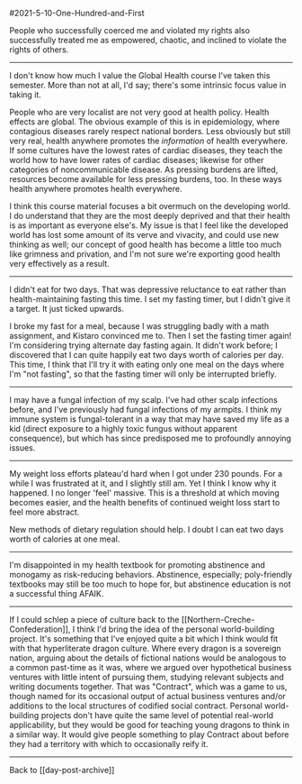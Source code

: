 #2021-5-10-One-Hundred-and-First

People who successfully coerced me and violated my rights also successfully treated me as empowered, chaotic, and inclined to violate the rights of others.

---
I don't know how much I value the Global Health course I've taken this semester.  More than not at all, I'd say; there's some intrinsic focus value in taking it.

People who are very localist are not very good at health policy.  Health effects are global.  The obvious example of this is in epidemiology, where contagious diseases rarely respect national borders.  Less obviously but still very real, health anywhere promotes the *information* of health everywhere.  If some cultures have the lowest rates of cardiac diseases, they teach the world how to have lower rates of cardiac diseases; likewise for other categories of noncommunicable disease.  As pressing burdens are lifted, resources become available for less pressing burdens, too.  In these ways health anywhere promotes health everywhere.

I think this course material focuses a bit overmuch on the developing world.  I do understand that they are the most deeply deprived and that their health is as important as everyone else's.  My issue is that I feel like the developed world has lost some amount of its verve and vivacity, and could use new thinking as well; our concept of good health has become a little too much like grimness and privation, and I'm not sure we're exporting good health very effectively as a result.

---
I didn't eat for two days.  That was depressive reluctance to eat rather than health-maintaining fasting this time.  I set my fasting timer, but I didn't give it a target.  It just ticked upwards.

I broke my fast for a meal, because I was struggling badly with a math assignment, and Kistaro convinced me to.  Then I set the fasting timer again!  I'm considering trying alternate day fasting again.  It didn't work before; I discovered that I can quite happily eat two days worth of calories per day.  This time, I think that I'll try it with eating only one meal on the days where I'm "not fasting", so that the fasting timer will only be interrupted briefly.

---
I may have a fungal infection of my scalp.  I've had other scalp infections before, and I've previously had fungal infections of my armpits.  I think my immune system is fungal-tolerant in a way that may have saved my life as a kid (direct exposure to a highly toxic fungus without apparent consequence), but which has since predisposed me to profoundly annoying issues.

---
My weight loss efforts plateau'd hard when I got under 230 pounds.  For a while I was frustrated at it, and I slightly still am.  Yet I think I know why it happened.  I no longer 'feel' massive.  This is a threshold at which moving becomes easier, and the health benefits of continued weight loss start to feel more abstract.

New methods of dietary regulation should help.  I doubt I can eat two days worth of calories at one meal.

---
I'm disappointed in my health textbook for promoting abstinence and monogamy as risk-reducing behaviors.  Abstinence, especially; poly-friendly textbooks may still be too much to hope for, but abstinence education is not a successful thing AFAIK.

---
If I could schlep a piece of culture back to the [[Northern-Creche-Confederation]], I think I'd bring the idea of the personal world-building project.  It's something that I've enjoyed quite a bit which I think would fit with that hyperliterate dragon culture.  Where every dragon is a sovereign nation, arguing about the details of fictional nations would be analogous to a common past-time as it was, where we argued over hypothetical business ventures with little intent of pursuing them, studying relevant subjects and writing documents together.  That was "Contract", which was a game to us, though named for its occasional output of actual business ventures and/or additions to the local structures of codified social contract.  Personal world-building projects don't have quite the same level of potential real-world applicability, but they would be good for teaching young dragons to think in a similar way.  It would give people something to play Contract about before they had a territory with which to occasionally reify it.

---
Back to [[day-post-archive]]